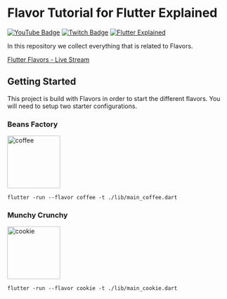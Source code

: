 # Flavor Tutorial for Flutter Explained
[![YouTube Badge](https://img.shields.io/static/v1?label=YouTube&message=Subscribe&color=red&style=flat-square&logo=youtube&logoColor=red)](https://youtube.com/c/flutterexplained?sub_confirmation=1)
[![Twitch Badge](https://img.shields.io/static/v1?label=Twitch&message=Follow&color=violet&style=flat-square&logo=twitch&logoColor=violet)](https://www.twitch.tv/maxflutter)
[![Flutter Explained](https://img.shields.io/static/v1?label=Homepage&message=FlutterExplained&color=blue&style=flat-square)](https://flutter-explained.dev/)

In this repository we collect everything that is related to Flavors.

[Flutter Flavors - Live Stream](https://www.youtube.com/watch?v=nW2F4ao7gEM)

## Getting Started
This project is build with Flavors in order to start the different flavors.
You will need to setup two starter configurations.

### Beans Factory
<img width="120" alt="coffee" src="https://user-images.githubusercontent.com/8026644/114728619-897b6d00-9d3f-11eb-89d2-17c1ac433077.png">

```
flutter -run --flavor coffee -t ./lib/main_coffee.dart
```

### Munchy Crunchy
<img width="120" alt="cookie" src="https://user-images.githubusercontent.com/8026644/114728345-4e793980-9d3f-11eb-91d2-864595d86194.png">

```
flutter -run --flavor cookie -t ./lib/main_cookie.dart
```
